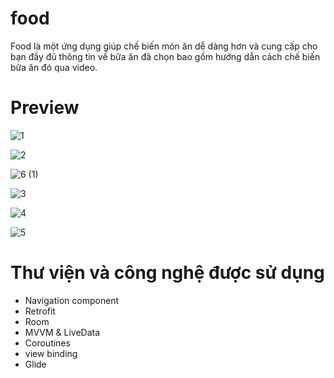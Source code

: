 # food
Food là một ứng dụng giúp chế biến món ăn dễ dàng hơn và cung cấp cho bạn đầy đủ thông tin về bữa ăn đã chọn bao gồm hướng dẫn cách chế biến bữa ăn đó qua video.
# Preview
![1](https://user-images.githubusercontent.com/78867217/143778911-20c19914-7f67-41c9-ab0f-0a609f9f07e7.jpg)

![2](https://user-images.githubusercontent.com/78867217/143778942-5ec4c4fc-2e02-4acc-86f8-7bd69c4837b1.jpg)

![6 (1)](https://user-images.githubusercontent.com/78867217/143781457-104ca064-80ad-4cb9-82f1-b2e8b6abf3b2.jpg)

![3](https://user-images.githubusercontent.com/78867217/143778946-0ed6e7bd-8d00-46d0-9aac-9b2926d44194.jpg)

![4](https://user-images.githubusercontent.com/78867217/143778948-6b290e99-0212-4116-b3c2-08388852146f.jpg)

![5](https://user-images.githubusercontent.com/78867217/143778949-deda1f32-feda-4dcc-b45c-c287271c7a70.jpg)
# Thư viện và công nghệ được sử dụng
- Navigation component 
- Retrofit 
- Room 
- MVVM & LiveData
- Coroutines 
- view binding 
- Glide
